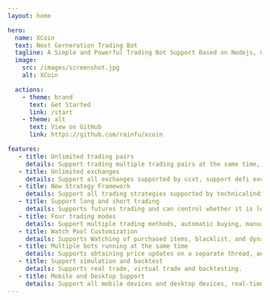 ```yaml
---
layout: home

hero:
  name: XCoin
  text: Next Gerneration Trading Bot
  tagline: A Simple and Powerful Trading Bot Support Based on Nodejs, CCXT and DEFI.
  image:
    src: /images/screenshot.jpg
    alt: XCoin        

  actions:
    - theme: brand
      text: Get Started
      link: /start
    - theme: alt
      text: View on GitHub
      link: https://github.com/rainfu/xcoin

features:
   - title: Unlimited trading pairs
     details: Support trading multiple trading pairs at the same time, you can trade all pairs at the same time.
   - title: Unlimited exchanges
     details: Support all exchanges supported by ccxt, support defi exchange like pancakeswap and uniswap,easily extend custom exchange.
   - title: New Strategy Framework
     details: Support all trading strategies supported by technicalindicators, and easily extend new strategies through JSON files.
   - title: Support long and short trading
     details: Supports futures trading and can control whether it is long or short or both trading.
   - title: Four trading modes
     details: Support multiple trading methods, automatic buying, manual buying, manual selling or full manual.
   - title: Watch Pool Customization
     details: Supports Watching of purchased items, blacklist, and dynamic addition of watch items.
   - title: Multiple bots running at the same time
     details: Supports obtaining price updates on a separate thread, and supports deploying multiple bots on the same machine.
   - title: Support simulation and backtest
     details: Supports real trade, virtual trade and backtesting.
   - title: Mobile and Desktop Support
     details: Support all mobile devices and desktop devices, real-time control of all states and operations of the robot
---
```


